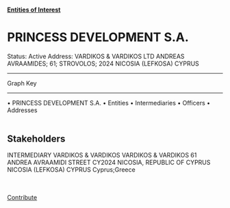 #### [Entities of Interest](/list.html)
<link rel="stylesheet" type="text/css" href="../../assets/style.css">

<style>
body{background-image:url("http://eoi-graphs.s3-website-eu-west-1.amazonaws.com/PRINCESS_DEVELOPMENT_S.A..png");background-repeat: no-repeat;background-size: contain;}
.markdown>p>span{background-color: white;}
</style>

# PRINCESS DEVELOPMENT S.A.
<span>Status: Active
Address: VARDIKOS & VARDIKOS LTD ANDREAS AVRAAMIDES; 61; STROVOLOS; 2024 NICOSIA (LEFKOSA) CYPRUS
</span>

---



<div class="legend">
Graph Key
<hr>
<span class="focus">• PRINCESS DEVELOPMENT S.A.</span>
<span class="entity">• Entities</span>
<span class="intermediary">• Intermediaries</span>
<span class="officer">• Officers</span>
<span class="address">• Addresses</span>
</div><br>


## Stakeholders
<span>INTERMEDIARY
VARDIKOS & VARDIKOS
VARDIKOS & VARDIKOS 61 ANDREA AVRAAMIDI STREET CY2024 NICOSIA, REPUBLIC OF CYPRUS NICOSIA (LEFKOSA) CYPRUS
Cyprus;Greece
</span>


<br><br><a class="contribute_button" href="Readme.md">Contribute</a>
